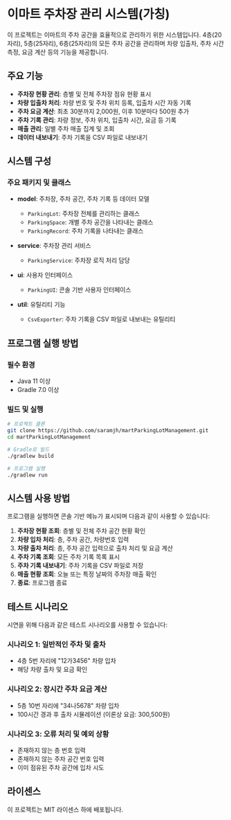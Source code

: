 # 이마트 주차장 관리 시스템(가칭)

이 프로젝트는 이마트의 주차 공간을 효율적으로 관리하기 위한 시스템입니다. 4층(20자리), 5층(25자리), 6층(25자리)의 모든 주차 공간을 관리하며 차량 입출차, 주차 시간 측정, 요금 계산 등의 기능을 제공합니다.

## 주요 기능

- **주차장 현황 관리**: 층별 및 전체 주차장 점유 현황 표시
- **차량 입출차 처리**: 차량 번호 및 주차 위치 등록, 입출차 시간 자동 기록
- **주차 요금 계산**: 최초 30분까지 2,000원, 이후 10분마다 500원 추가
- **주차 기록 관리**: 차량 정보, 주차 위치, 입출차 시간, 요금 등 기록
- **매출 관리**: 일별 주차 매출 집계 및 조회
- **데이터 내보내기**: 주차 기록을 CSV 파일로 내보내기

## 시스템 구성

### 주요 패키지 및 클래스

- **model**: 주차장, 주차 공간, 주차 기록 등 데이터 모델
  - `ParkingLot`: 주차장 전체를 관리하는 클래스
  - `ParkingSpace`: 개별 주차 공간을 나타내는 클래스
  - `ParkingRecord`: 주차 기록을 나타내는 클래스
- **service**: 주차장 관리 서비스

  - `ParkingService`: 주차장 로직 처리 담당

- **ui**: 사용자 인터페이스

  - `ParkingUI`: 콘솔 기반 사용자 인터페이스

- **util**: 유틸리티 기능
  - `CsvExporter`: 주차 기록을 CSV 파일로 내보내는 유틸리티

## 프로그램 실행 방법

### 필수 환경

- Java 11 이상
- Gradle 7.0 이상

### 빌드 및 실행

```bash
# 프로젝트 클론
git clone https://github.com/saramjh/martParkingLotManagement.git
cd martParkingLotManagement

# Gradle로 빌드
./gradlew build

# 프로그램 실행
./gradlew run
```

## 시스템 사용 방법

프로그램을 실행하면 콘솔 기반 메뉴가 표시되며 다음과 같이 사용할 수 있습니다:

1. **주차장 현황 조회**: 층별 및 전체 주차 공간 현황 확인
2. **차량 입차 처리**: 층, 주차 공간, 차량번호 입력
3. **차량 출차 처리**: 층, 주차 공간 입력으로 출차 처리 및 요금 계산
4. **주차 기록 조회**: 모든 주차 기록 목록 표시
5. **주차 기록 내보내기**: 주차 기록을 CSV 파일로 저장
6. **매출 현황 조회**: 오늘 또는 특정 날짜의 주차장 매출 확인
7. **종료**: 프로그램 종료

## 테스트 시나리오

시연을 위해 다음과 같은 테스트 시나리오를 사용할 수 있습니다:

### 시나리오 1: 일반적인 주차 및 출차

- 4층 5번 자리에 "12가3456" 차량 입차
- 해당 차량 출차 및 요금 확인

### 시나리오 2: 장시간 주차 요금 계산

- 5층 10번 자리에 "34나5678" 차량 입차
- 100시간 경과 후 출차 시뮬레이션 (이론상 요금: 300,500원)

### 시나리오 3: 오류 처리 및 예외 상황

- 존재하지 않는 층 번호 입력
- 존재하지 않는 주차 공간 번호 입력
- 이미 점유된 주차 공간에 입차 시도

## 라이센스

이 프로젝트는 MIT 라이센스 하에 배포됩니다.

